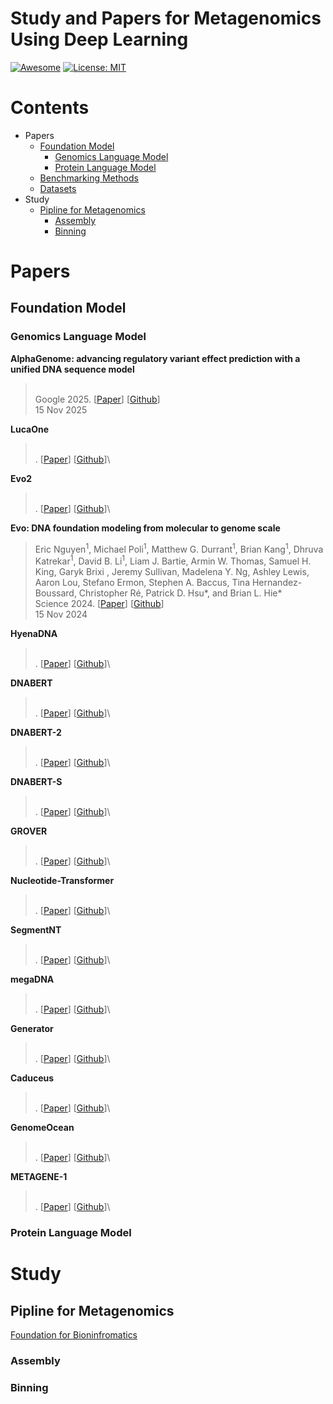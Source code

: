 # Study and Papers for Metagenomics Using Deep Learning 

[![Awesome](https://cdn.rawgit.com/sindresorhus/awesome/d7305f38d29fed78fa85652e3a63e154dd8e8829/media/badge.svg)]([https://github.com/hee9joon/Awesome-Diffusion-Models](https://github.com/smiles724/Awesome-Diffusion-Models-in-Molecules)) 
[![License: MIT](https://img.shields.io/badge/License-MIT-green.svg)](https://opensource.org/licenses/MIT)

# Contents

- Papers
  - [Foundation Model](#Foundation-Model)
    - [Genomics Language Model](#Genomics-Language-Model)
    - [Protein Language Model](#Protein-Language-Model)
  - [Benchmarking Methods](#Benchmarking-Methods)
  - [Datasets](#Datasets)
- Study
  - [Pipline for Metagenomics](#Pipline-for-Metagenomics)
    - [Assembly](#Assembly)
    - [Binning](#Binning)

# Papers

## Foundation Model

### Genomics Language Model 

**AlphaGenome: advancing regulatory variant effect prediction with a unified DNA sequence model**  
> \
> Google 2025. [[Paper]()] [[Github]()]\
> 15 Nov 2025

**LucaOne**  
> \
> . [[Paper]()] [[Github]()]\
>

**Evo2**  
> \
> . [[Paper]()] [[Github]()]\
> 

**Evo: DNA foundation modeling from molecular to genome scale**      
> Eric Nguyen<sup>1</sup>, Michael Poli<sup>1</sup>, Matthew G. Durrant<sup>1</sup>, Brian Kang<sup>1</sup>, Dhruva Katrekar<sup>1</sup>, David B. Li<sup>1</sup>, Liam J. Bartie, Armin W. Thomas, Samuel H. King, Garyk Brixi , Jeremy Sullivan, Madelena Y. Ng, Ashley Lewis, Aaron Lou, Stefano Ermon, Stephen A. Baccus, Tina Hernandez-Boussard, Christopher Ré, Patrick D. Hsu*, and Brian L. Hie*\
> Science 2024. [[Paper](https://www.science.org/doi/10.1126/science.ado9336)] [[Github](https://github.com/evo-design/evo)]\
> 15 Nov 2024

**HyenaDNA**  
> \
> . [[Paper]()] [[Github]()]\
>

**DNABERT**  
> \
> . [[Paper]()] [[Github]()]\
> 

**DNABERT-2**  
> \
> . [[Paper]()] [[Github]()]\
> 

**DNABERT-S**  
> \
> . [[Paper]()] [[Github]()]\
>

**GROVER**  
> \
> . [[Paper]()] [[Github]()]\
>

**Nucleotide-Transformer**  
> \
> . [[Paper]()] [[Github]()]\
>

**SegmentNT**  
> \
> . [[Paper]()] [[Github]()]\
>

**megaDNA**  
> \
> . [[Paper]()] [[Github]()]\
>


**Generator**  
> \
> . [[Paper]()] [[Github]()]\
>

**Caduceus**  
> \
> . [[Paper]()] [[Github]()]\
> 

**GenomeOcean**  
> \
> . [[Paper]()] [[Github]()]\
> 

**METAGENE-1**  
> \
> . [[Paper]()] [[Github]()]\
> 


### Protein Language Model 

# Study 

## Pipline for Metagenomics

[Foundation for Bioninfromatics](https://asa-blog.netlify.app/mindmap/)

### Assembly

### Binning

